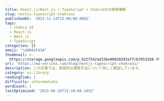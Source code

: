 ```yaml
---
title: React.js/Next.js + TypeScript + ChakraUIの環境構築
slug: nextjs-typescript-chakraui
publishedAt: '2022-11-14T15:00:00.000Z'
tags:
  - Chakra UI
  - React.js
  - Next.js
  - TypeScript
categories: []
emoji: "\U0001F43A"
thumbnail: >-
  https://storage.googleapis.com/p_6227542ad33be40018293aff/b70531b8-7640-4164-8ef8-ca757ea7a34e/nextjs-typescript-chakraui.png
url: 'https://ma-vericks.com/blog/nextjs-typescript-chakraui/'
description: この記事では、実践的な開発手法について詳しく解説しています。
category: ui-library
readingTime: 1
difficulty: intermediate
wordCount: 1
lastOptimized: '2025-06-26T15:10:08.245Z'
---
```


